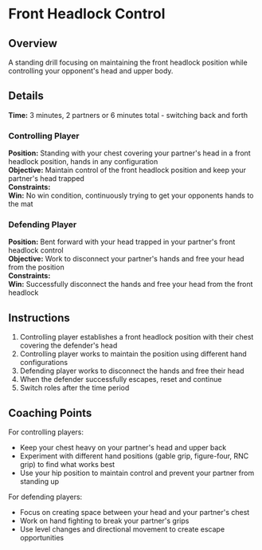 # Front Headlock Control

## Overview
A standing drill focusing on maintaining the front headlock position while controlling your opponent's head and upper body.

## Details
**Time:** 3 minutes, 2 partners or 6 minutes total - switching back and forth  

### Controlling Player
**Position:** Standing with your chest covering your partner's head in a front headlock position, hands in any configuration  
**Objective:** Maintain control of the front headlock position and keep your partner's head trapped  
**Constraints:**  
**Win:** No win condition, continuously trying to get your opponents hands to the mat 

### Defending Player
**Position:** Bent forward with your head trapped in your partner's front headlock control  
**Objective:** Work to disconnect your partner's hands and free your head from the position  
**Constraints:**  
**Win:** Successfully disconnect the hands and free your head from the front headlock  

## Instructions
1. Controlling player establishes a front headlock position with their chest covering the defender's head
2. Controlling player works to maintain the position using different hand configurations
3. Defending player works to disconnect the hands and free their head
4. When the defender successfully escapes, reset and continue
5. Switch roles after the time period

## Coaching Points
For controlling players:
- Keep your chest heavy on your partner's head and upper back
- Experiment with different hand positions (gable grip, figure-four, RNC grip) to find what works best
- Use your hip position to maintain control and prevent your partner from standing up

For defending players:
- Focus on creating space between your head and your partner's chest
- Work on hand fighting to break your partner's grips
- Use level changes and directional movement to create escape opportunities
